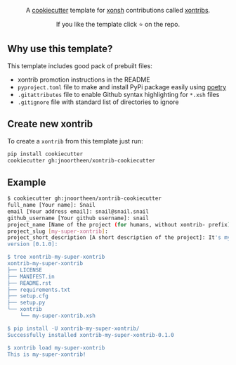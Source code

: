 <p align="center">
A <a href="https://github.com/audreyr/cookiecutter">cookiecutter</a> template for <a href="https://github.com/xonsh/xonsh">xonsh</a> contributions called <a href="https://xon.sh/xontribs.html">xontribs</a>.
</p>

<p align="center">
If you like the template click ⭐ on the repo.
</p>

## Why use this template?

This template includes good pack of prebuilt files:

* xontrib promotion instructions in the README
* `pyproject.toml` file to make and install PyPi package easily using [poetry](https://github.com/python-poetry/poetry/)
* `.gitattributes` file to enable Github syntax highlighting for `*.xsh` files
* `.gitignore` file with standard list of directories to ignore

## Create new xontrib

To create a `xontrib` from this template just run:

``` bash
pip install cookiecutter
cookiecutter gh:jnoortheen/xontrib-cookiecutter
```

## Example

``` bash
$ cookiecutter gh:jnoortheen/xontrib-cookiecutter
full_name [Your name]: Snail
email [Your address email]: snail@snail.snail
github_username [Your github username]: snail
project_name [Name of the project (for humans, without xontrib- prefix)]: my-super-xontrib
project_slug [my-super-xontrib]:
project_short_description [A short description of the project]: It's my super xontrib!
version [0.1.0]:

$ tree xontrib-my-super-xontrib
xontrib-my-super-xontrib
├── LICENSE
├── MANIFEST.in
├── README.rst
├── requirements.txt
├── setup.cfg
├── setup.py
└── xontrib
    └── my-super-xontrib.xsh

$ pip install -U xontrib-my-super-xontrib/
Successfully installed xontrib-my-super-xontrib-0.1.0

$ xontrib load my-super-xontrib
This is my-super-xontrib!
```
